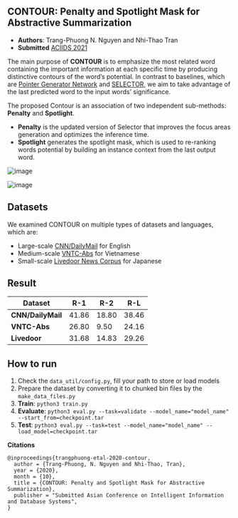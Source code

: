 ## CONTOUR: Penalty and Spotlight Mask for Abstractive Summarization

- **Authors**: Trang-Phuong N. Nguyen and Nhi-Thao Tran
- **Submitted** [ACIIDS 2021](aciids.pwr.edu.pl/2021)

The main purpose of **CONTOUR** is to emphasize the most related word containing the important information at each specific time by producing distinctive contours of the word’s potential. In contrast to baselines, which are [Pointer Generator Network](www.aclweb.org/anthology/P17-1099/) and [SELECTOR](www.aclweb.org/anthology/D19-1308/), we aim to take advantage of the last predicted word to the input words’ significance. 

The proposed Contour is an association of two independent sub-methods: **Penalty** and **Spotlight**.
- **Penalty** is the updated version of Selector that improves the focus areas generation and optimizes the inference time. 
- **Spotlight** generates the spotlight mask, which is used to re-ranking words potential by building an instance context from the last output word.

![image](https://user-images.githubusercontent.com/31720588/97787313-d4675500-1be3-11eb-8b20-cf450e940fd9.png)

![image](https://user-images.githubusercontent.com/31720588/97787305-c87b9300-1be3-11eb-995e-19e8cc4ce207.png)


## Datasets
We examined CONTOUR on multiple types of datasets and languages, which are:
- Large-scale [CNN/DailyMail](github.com/abisee/cnn-dailymail) for English
- Medium-scale [VNTC-Abs](github.com/trangnnp/VNTC-Abs) for Vietnamese
- Small-scale [Livedoor News Corpus](www.kaggle.com/vochicong/livedoor-news) for Japanese

## Result
| Dataset|R-1 | R-2 | R-L |
|----|---|---|---|
|**CNN/DailyMail** | 41.86 | 18.80 | 38.46 |
| **VNTC-Abs** | 26.80 | 9.50 | 24.16 |
| **Livedoor** | 31.68 | 14.83 | 29.26 | 

## How to run

1. Check the `data_util/config.py`, fill your path to store or load models
2. Prepare the dataset by converting it to chunked bin files by the `make_data_files.py`
3. **Train**: `python3 train.py`
4. **Evaluate**: `python3 eval.py --task=validate --model_name="model_name" --start_from=checkpoint.tar `
5. **Test**: `python3 eval.py --task=test --model_name="model_name" --load_model=checkpoint.tar `

**Citations**
```
@inproceedings{trangphuong-etal-2020-contour,
  author = {Trang-Phuong, N. Nguyen and Nhi-Thao, Tran},
  year = {2020},
  month = {10},
  title = {CONTOUR: Penalty and Spotlight Mask for Abstractive Summarization},
  publisher = "Submitted Asian Conference on Intelligent Information and Database Systems",
}
```
